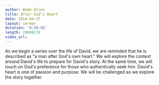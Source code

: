 ```yaml
---
author: Wade Allen
title: After God's Heart
date: 2014-04-27
layout: sermon
duration: '0:30:58'
length: 29898179
video_url:
---
```


As we begin a series over the life of David, we are reminded that he is described as "a man after God's own heart." We will explore the context around David's life to prepare for David's story. At the same time, we will touch on God's preference for those who authentically seek him. David's heart is one of passion and purpose. We will be challenged as we explore the story together.
